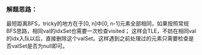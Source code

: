 ### 解题思路：
最短距离BFS，tricky的地方在于[0, n]中[0, n-1]元素全部相同，如果按照常规BFS思路，相同val的idxSet也需要一次检查visited；
这样会TLE，不妨在相同val的idx入队以后，直接删除这个valSet。这样遇到之前处理过的元素只需要检查是否valSet是否为null即可。